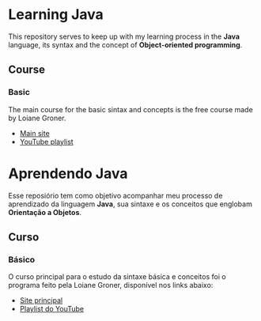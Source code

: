 # Learning Java
This repository serves to keep up with my learning process in the **Java** language, its syntax and the concept of **Object-oriented programming**.

## Course
### Basic
The main course for the basic sintax and concepts is the free course made by Loiane Groner.

* [Main site](https://loiane.training/)
* [YouTube playlist](https://www.youtube.com/playlist?list=PLGxZ4Rq3BOBq0KXHsp5J3PxyFaBIXVs3r)

# Aprendendo Java
Esse reposiório tem como objetivo acompanhar meu processo de aprendizado da linguagem **Java**, sua sintaxe e os conceitos que englobam **Orientação a Objetos**.

## Curso
### Básico
O curso principal para o estudo da sintaxe básica e conceitos foi o programa feito pela Loiane Groner, disponível nos links abaixo:

* [Site principal](https://loiane.training/)
* [Playlist do YouTube](https://www.youtube.com/playlist?list=PLGxZ4Rq3BOBq0KXHsp5J3PxyFaBIXVs3r)